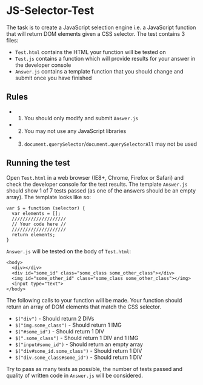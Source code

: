JS-Selector-Test
======

The task is to create a JavaScript selection engine i.e. a JavaScript function that will return DOM elements given a CSS selector. The test contains 3 files:

- `Test.html` contains the HTML your function will be tested on
- `Test.js` contains a function which will provide results for your answer in the developer console
- `Answer.js` contains a template function that you should change and submit once you have finished

Rules
------
- 1. You should only modify and submit `Answer.js`
- 2. You may not use any JavaScript libraries
- 3. `document.querySelector`/`document.querySelectorAll` may not be used

Running the test
------

Open `Test.html` in a web browser (IE8+, Chrome, Firefox or Safari) and check the developer console for the test results. The template `Answer.js` should show 1 of 7 tests passed (as one of the answers should be an empty array). The template looks like so:

```
var $ = function (selector) {
  var elements = [];
  ////////////////////
  // Your code here //
  ////////////////////
  return elements;
}
```

`Answer.js` will be tested on the body of `Test.html`:

```
<body>
  <div></div>
  <div id="some_id" class="some_class some_other_class"></div>
  <img id="some_other_id" class="some_class some_other_class"></img>
  <input type="text">
</body>
```

The following calls to your function will be made. Your function should return an array of DOM elements that match the CSS selector.

- `$("div")` - Should return 2 DIVs
- `$("img.some_class")` - Should return 1 IMG
- `$("#some_id")` - Should return 1 DIV
- `$(".some_class")` - Should return 1 DIV and 1 IMG
- `$("input#some_id")` - Should return an empty array
- `$("div#some_id.some_class")` - Should return 1 DIV
- `$("div.some_class#some_id")` - Should return 1 DIV

Try to pass as many tests as possible, the number of tests passed and quality of written code in `Answer.js` will be considered.